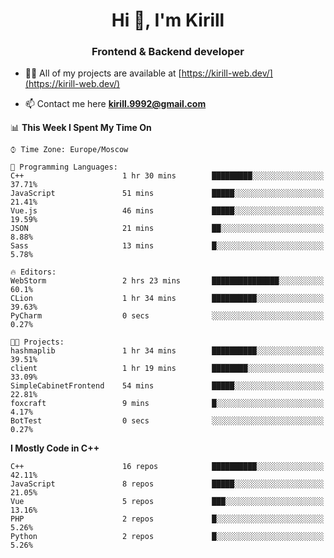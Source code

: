 <h1 align="center">Hi 👋, I'm Kirill</h1>
<h3 align="center">Frontend & Backend developer</h3>

- 👨‍💻 All of my projects are available at [https://kirill-web.dev/](https://kirill-web.dev/)

- 📫 Contact me here **kirill.9992@gmail.com**











<!--START_SECTION:waka-->
📊 **This Week I Spent My Time On** 

```text
⌚︎ Time Zone: Europe/Moscow

💬 Programming Languages: 
C++                      1 hr 30 mins        █████████░░░░░░░░░░░░░░░░   37.71% 
JavaScript               51 mins             █████░░░░░░░░░░░░░░░░░░░░   21.41% 
Vue.js                   46 mins             █████░░░░░░░░░░░░░░░░░░░░   19.59% 
JSON                     21 mins             ██░░░░░░░░░░░░░░░░░░░░░░░   8.88% 
Sass                     13 mins             █░░░░░░░░░░░░░░░░░░░░░░░░   5.78%

🔥 Editors: 
WebStorm                 2 hrs 23 mins       ███████████████░░░░░░░░░░   60.1% 
CLion                    1 hr 34 mins        ██████████░░░░░░░░░░░░░░░   39.63% 
PyCharm                  0 secs              ░░░░░░░░░░░░░░░░░░░░░░░░░   0.27%

🐱‍💻 Projects: 
hashmaplib               1 hr 34 mins        ██████████░░░░░░░░░░░░░░░   39.51% 
client                   1 hr 19 mins        ████████░░░░░░░░░░░░░░░░░   33.09% 
SimpleCabinetFrontend    54 mins             █████░░░░░░░░░░░░░░░░░░░░   22.81% 
foxcraft                 9 mins              █░░░░░░░░░░░░░░░░░░░░░░░░   4.17% 
BotTest                  0 secs              ░░░░░░░░░░░░░░░░░░░░░░░░░   0.27%

```

**I Mostly Code in C++** 

```text
C++                      16 repos            ██████████░░░░░░░░░░░░░░░   42.11% 
JavaScript               8 repos             █████░░░░░░░░░░░░░░░░░░░░   21.05% 
Vue                      5 repos             ███░░░░░░░░░░░░░░░░░░░░░░   13.16% 
PHP                      2 repos             █░░░░░░░░░░░░░░░░░░░░░░░░   5.26% 
Python                   2 repos             █░░░░░░░░░░░░░░░░░░░░░░░░   5.26%

```



<!--END_SECTION:waka-->
